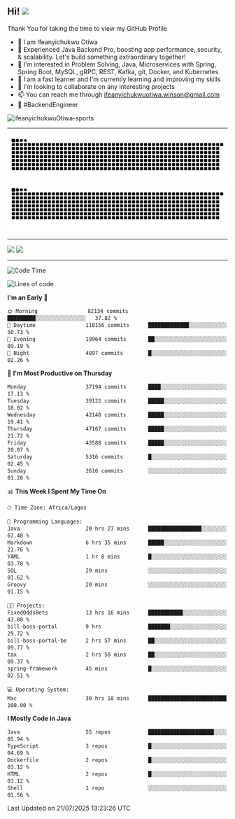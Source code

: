 <!-- BLOG-POST-LIST:START --><!-- BLOG-POST-LIST:END -->

## Hi! <img src="https://media.giphy.com/media/hvRJCLFzcasrR4ia7z/giphy.gif" width="4%"> 

Thank You for taking the time to view my GitHub Profile

- 👋 I am Ifeanyichukwu Otiwa
- 🚀 Experienced Java Backend Pro, boosting app performance, security, & scalability. Let's build something extraordinary together!
- 👀 I'm interested in Problem Solving, Java, Microservices with Spring, Spring Boot, MySQL, gRPC, REST, Kafka, git, Docker, and Kubernetes
- 🌱 I am a fast learner and I'm currently learning and improving my skills
- 💞️ I'm looking to collaborate on any interesting projects
- 📫 You can reach me through ifeanyichukwuotiwa.winson@gmail.com
- 🚀 #BackendEngineer

<p align="left" marginTop="10px"> <img src="https://komarev.com/ghpvc/?username=ifeanyichukwuOtiwa-sports&label=Profile%20views&color=0e75b6&style=for-the-badge" alt="ifeanyichukwuOtiwa-sports" /> </p>

***

<!--🐍📈SNAKEGRAPH / 🌐WEBSITE: https://github.com/Platane/snk -->
![github contribution grid snake animation](https://raw.githubusercontent.com/ifeanyichukwuOtiwa-sports/ifeanyichukwuOtiwa-sports/output/github-contribution-grid-snake-dark.svg#gh-dark-mode-only)![github contribution grid snake animation](https://raw.githubusercontent.com/ifeanyichukwuOtiwa-sports/ifeanyichukwuOtiwa-sports/output/github-contribution-grid-snake.svg#gh-light-mode-only)

***

<p float="left">
  <img float="left" src="https://github-readme-stats.vercel.app/api?username=ifeanyichukwuOtiwa-sports&count_private=true&include_all_commits=true&theme=react&show_icons=true" />
  <img float="right" src="https://github-readme-stats.vercel.app/api/top-langs/?username=ifeanyichukwuOtiwa-sports&layout=compact&show_icons=true&theme=react" /> 
</p>

***



<!--START_SECTION:waka-->
![Code Time](http://img.shields.io/badge/Code%20Time-3%2C987%20hrs%2023%20mins-blue)

![Lines of code](https://img.shields.io/badge/From%20Hello%20World%20I%27ve%20Written-59.3%20million%20lines%20of%20code-blue)

**I'm an Early 🐤** 

```text
🌞 Morning                82134 commits       █████████░░░░░░░░░░░░░░░░   37.82 % 
🌆 Daytime                110156 commits      █████████████░░░░░░░░░░░░   50.73 % 
🌃 Evening                19964 commits       ██░░░░░░░░░░░░░░░░░░░░░░░   09.19 % 
🌙 Night                  4897 commits        █░░░░░░░░░░░░░░░░░░░░░░░░   02.26 % 
```
📅 **I'm Most Productive on Thursday** 

```text
Monday                   37194 commits       ████░░░░░░░░░░░░░░░░░░░░░   17.13 % 
Tuesday                  39122 commits       █████░░░░░░░░░░░░░░░░░░░░   18.02 % 
Wednesday                42148 commits       █████░░░░░░░░░░░░░░░░░░░░   19.41 % 
Thursday                 47167 commits       █████░░░░░░░░░░░░░░░░░░░░   21.72 % 
Friday                   43588 commits       █████░░░░░░░░░░░░░░░░░░░░   20.07 % 
Saturday                 5316 commits        █░░░░░░░░░░░░░░░░░░░░░░░░   02.45 % 
Sunday                   2616 commits        ░░░░░░░░░░░░░░░░░░░░░░░░░   01.20 % 
```


📊 **This Week I Spent My Time On** 

```text
🕑︎ Time Zone: Africa/Lagos

💬 Programming Languages: 
Java                     20 hrs 27 mins      █████████████████░░░░░░░░   67.48 % 
Markdown                 6 hrs 35 mins       █████░░░░░░░░░░░░░░░░░░░░   21.76 % 
YAML                     1 hr 8 mins         █░░░░░░░░░░░░░░░░░░░░░░░░   03.78 % 
SQL                      29 mins             ░░░░░░░░░░░░░░░░░░░░░░░░░   01.62 % 
Groovy                   20 mins             ░░░░░░░░░░░░░░░░░░░░░░░░░   01.15 % 

🐱‍💻 Projects: 
FixedOddsBets            13 hrs 16 mins      ███████████░░░░░░░░░░░░░░   43.80 % 
bill-boss-portal         9 hrs               ███████░░░░░░░░░░░░░░░░░░   29.72 % 
bill-boss-portal-be      2 hrs 57 mins       ██░░░░░░░░░░░░░░░░░░░░░░░   09.77 % 
tax                      2 hrs 50 mins       ██░░░░░░░░░░░░░░░░░░░░░░░   09.37 % 
spring-framework         45 mins             █░░░░░░░░░░░░░░░░░░░░░░░░   02.51 % 

💻 Operating System: 
Mac                      30 hrs 18 mins      █████████████████████████   100.00 % 
```

**I Mostly Code in Java** 

```text
Java                     55 repos            █████████████████████░░░░   85.94 % 
TypeScript               3 repos             █░░░░░░░░░░░░░░░░░░░░░░░░   04.69 % 
Dockerfile               2 repos             █░░░░░░░░░░░░░░░░░░░░░░░░   03.12 % 
HTML                     2 repos             █░░░░░░░░░░░░░░░░░░░░░░░░   03.12 % 
Shell                    1 repo              ░░░░░░░░░░░░░░░░░░░░░░░░░   01.56 % 
```




 Last Updated on 21/07/2025 13:23:26 UTC
<!--END_SECTION:waka-->

<!--
<p align="center">
![trophy](https://github-profile-trophy.vercel.app/?username=ifeanyichukwuOtiwa-sports&theme=onedark) (https://github.com/ryo-ma/github-profile-trophy)
</p>
-->

<!---
ifeanyi-otiwa/ifeanyi-otiwa is a ✨ special ✨ repository because its `README.md` (this file) appears on your GitHub profile.
You can click the Preview link to take a look at your changes.
--->
